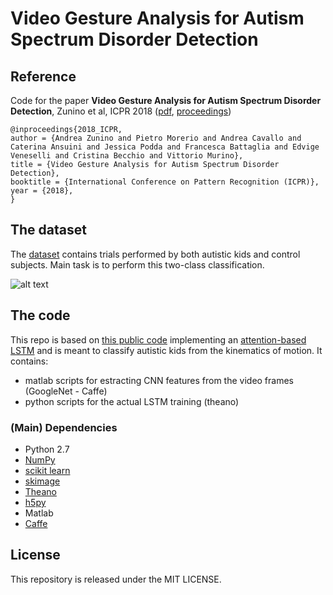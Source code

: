 # Video Gesture Analysis for Autism Spectrum Disorder Detection

## Reference
Code for the paper **Video Gesture Analysis for Autism Spectrum Disorder Detection**, Zunino et al, ICPR 2018 ([pdf](https://www.researchgate.net/publication/327751352_Video_Gesture_Analysis_for_Autism_Spectrum_Disorder_Detection), [proceedings](https://ieeexplore.ieee.org/xpl/mostRecentIssue.jsp?punumber=8527858))

```
@inproceedings{2018_ICPR,
author = {Andrea Zunino and Pietro Morerio and Andrea Cavallo and Caterina Ansuini and Jessica Podda and Francesca Battaglia and Edvige Veneselli and Cristina Becchio and Vittorio Murino},
title = {Video Gesture Analysis for Autism Spectrum Disorder Detection},
booktitle = {International Conference on Pattern Recognition (ICPR)},
year = {2018},
}
```

## The dataset
The [dataset](https://pavis.iit.it/index.php/datasets/autism-spectrum-disorder-detection-dataset) contains trials performed by both autistic kids and control subjects. Main task is to perform this two-class classification.

![alt text]([./aut.png](https://github.com/aminabaklouti/readme/blob/main/aut.PNG))


## The code 
This repo is based on [this public code](https://github.com/kracwarlock/action-recognition-visual-attention) implementing an [attention-based LSTM](https://arxiv.org/abs/1511.04119v3) and is meant to classify autistic kids from the kinematics of motion. It contains:
- matlab scripts for estracting CNN features from the video frames (GoogleNet - Caffe) 
- python scripts for the actual LSTM training (theano)

### (Main) Dependencies
* Python 2.7
* [NumPy](http://www.numpy.org/)
* [scikit learn](http://scikit-learn.org/stable/index.html)
* [skimage](http://scikit-image.org/docs/dev/api/skimage.html)
* [Theano](http://www.deeplearning.net/software/theano/)
* [h5py](http://docs.h5py.org/en/latest/)
* Matlab
* [Caffe](https://github.com/BVLC/caffe)


## License
This repository is released under the MIT LICENSE.
